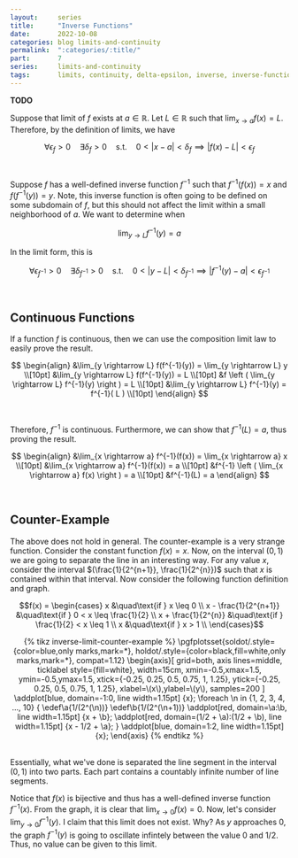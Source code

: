 ```yaml
---
layout:     series
title:      "Inverse Functions"
date:       2022-10-08
categories: blog limits-and-continuity
permalink:  ":categories/:title/"
part:       7
series:     limits-and-continuity
tags:       limits, continuity, delta-epsilon, inverse, inverse-functions
---
```


**TODO**

Suppose that limit of $f$ exists at $a \in \mathbb{R}$. Let $L \in \mathbb{R}$ such that $\displaystyle \lim_{x \rightarrow a} f(x) = L$. Therefore, by the definition of limits, we have

$$
\forall \epsilon_f > 0 \quad \exists \delta_f > 0 \quad \text{s.t.} \quad 0 < \lvert x - a \rvert < \delta_f \implies \lvert f(x) - L \rvert < \epsilon_f
$$

<br>

Suppose $f$ has a well-defined inverse function $f^{-1}$ such that $f^{-1}(f(x)) = x$ and $f(f^{-1}(y)) = y$. Note, this inverse function is often going to be defined on some subdomain of $f$, but this should not affect the limit within a small neighborhood of $a$. We want to determine when

$$
\lim_{y \rightarrow L} f^{-1}(y) = a
$$

In the limit form, this is 

$$
\forall \epsilon_{f^{-1}} > 0 \quad \exists \delta_{f^{-1}} > 0 \quad \text{s.t.} \quad 0 < \lvert y - L \rvert < \delta_{f^{-1}} \implies \lvert f^{-1}(y) - a \rvert < \epsilon_{f^{-1}}
$$


<br>


## Continuous Functions

If a function $f$ is continuous, then we can use the composition limit law to easily prove the result.

$$
\begin{align}
    &\lim_{y \rightarrow L} f(f^{-1}(y)) = \lim_{y \rightarrow L} y \\[10pt]
    &\lim_{y \rightarrow L} f(f^{-1}(y)) = L \\[10pt]
    &f \left ( \lim_{y \rightarrow L} f^{-1}(y) \right ) = L \\[10pt]
    &\lim_{y \rightarrow L} f^{-1}(y) = f^{-1}( L ) \\[10pt]
\end{align}
$$

<br>

Therefore, $f^{-1}$ is continuous. Furthermore, we can show that $f^{-1}(L) = a$, thus proving the result.

$$
\begin{align}
    &\lim_{x \rightarrow a} f^{-1}(f(x)) = \lim_{x \rightarrow a} x \\[10pt]
    &\lim_{x \rightarrow a} f^{-1}(f(x)) = a \\[10pt]
    &f^{-1} \left ( \lim_{x \rightarrow a} f(x) \right ) = a \\[10pt]
    &f^{-1}(L) = a
\end{align}
$$


<br>



## Counter-Example

The above does not hold in general. The counter-example is a very strange function. Consider the constant function $f(x) = x$. Now, on the interval $(0, 1)$ we are going to separate the line in an interesting way. For any value $x$, consider the interval $(\frac{1}{2^{n+1}}, \frac{1}{2^{n}})$ such that $x$ is contained within that interval. Now consider the following function definition and graph.

$$f(x) = \begin{cases} 
    x                          &\quad\text{if } x \leq 0 \\
    x - \frac{1}{2^{n+1}}      &\quad\text{if } 0 < x \leq \frac{1}{2} \\
    x + \frac{1}{2^{n}}        &\quad\text{if } \frac{1}{2} < x \leq 1 \\
    x                          &\quad\text{if } x > 1 \\
\end{cases}$$ 

<center>
{% tikz inverse-limit-counter-example %}
    \pgfplotsset{soldot/.style={color=blue,only marks,mark=*},
             holdot/.style={color=black,fill=white,only marks,mark=*},
             compat=1.12}
    \begin{axis}[   grid=both,
                    axis lines=middle,
                    ticklabel style={fill=white},
                    width=15cm,
                    xmin=-0.5,xmax=1.5,
                    ymin=-0.5,ymax=1.5,
                    xtick={-0.25, 0.25, 0.5, 0.75, 1, 1.25},
                    ytick={-0.25, 0.25, 0.5, 0.75, 1, 1.25},
                    xlabel=\(x\),ylabel=\(y\),
                    samples=200
                ]
        \addplot[blue, domain=-1:0, line width=1.15pt] {x};
        \foreach \n in {1, 2, 3, 4, ..., 10} {
            \edef\a{1/(2^(\n))}
            \edef\b{1/(2^(\n+1))}
            \addplot[red, domain=\a:\b, line width=1.15pt] {x + \b};
            \addplot[red, domain=(1/2 + \a):(1/2 + \b), line width=1.15pt] {x - 1/2 + \a};
        }
        \addplot[blue, domain=1:2, line width=1.15pt] {x};
    \end{axis}
{% endtikz %}
</center>

<br>

Essentially, what we've done is separated the line segment in the interval $(0, 1)$ into two parts. Each part contains a countably infinite number of line segments.

Notice that $f(x)$ is bijective and thus has a well-defined inverse function $f^{-1}(x)$. From the graph, it is clear that $\displaystyle \lim_{x \rightarrow 0} f(x) = 0$. Now, let's consider $\displaystyle \lim_{y \rightarrow 0} f^{-1}(y)$. I claim that this limit does not exist. Why? As $y$ approaches $0$, the graph $f^{-1}(y)$ is going to oscillate infintely between the value $0$ and $1/2$. Thus, no value can be given to this limit.

<!-- ## Strictly Monotonic Functions

Suppose $f$ is strictly monotonically increasing. This means that the following property holds

$$
x_1 < x_2 \implies f(x_1) < f(x_2)
$$

You can think of it as the function preserves strict inequalities. -->